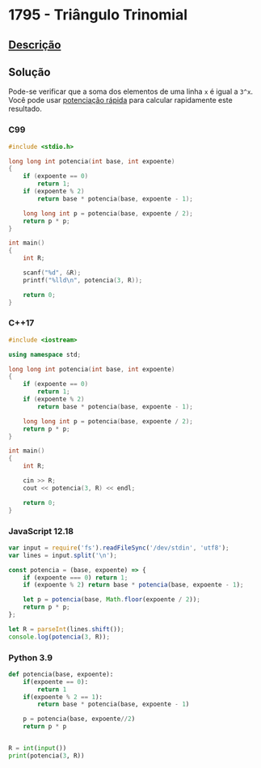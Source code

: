 # 1795 - Triângulo Trinomial

## [Descrição](https://www.beecrowd.com.br/judge/pt/problems/view/1795)

## Solução

Pode-se verificar que a soma dos elementos de uma linha `x` é igual a `3^x`. Você pode usar [potenciação rápida](../../../base-teorica/matematica/macetes/README.md#potenciação-rápida) para calcular rapidamente este resultado.

### C99
```c
#include <stdio.h>

long long int potencia(int base, int expoente)
{
    if (expoente == 0)
        return 1;
    if (expoente % 2)
        return base * potencia(base, expoente - 1);

    long long int p = potencia(base, expoente / 2);
    return p * p;
}

int main()
{
    int R;

    scanf("%d", &R);
    printf("%lld\n", potencia(3, R));

    return 0;
}
```

### C++17
```cpp
#include <iostream>

using namespace std;

long long int potencia(int base, int expoente)
{
    if (expoente == 0)
        return 1;
    if (expoente % 2)
        return base * potencia(base, expoente - 1);

    long long int p = potencia(base, expoente / 2);
    return p * p;
}

int main()
{
    int R;

    cin >> R;
    cout << potencia(3, R) << endl;

    return 0;
}
```

### JavaScript 12.18
```javascript
var input = require('fs').readFileSync('/dev/stdin', 'utf8');
var lines = input.split('\n');

const potencia = (base, expoente) => {
    if (expoente === 0) return 1;
    if (expoente % 2) return base * potencia(base, expoente - 1);

    let p = potencia(base, Math.floor(expoente / 2));
    return p * p;
};

let R = parseInt(lines.shift());
console.log(potencia(3, R));
```

### Python 3.9
```python
def potencia(base, expoente):
    if(expoente == 0):
        return 1
    if(expoente % 2 == 1):
        return base * potencia(base, expoente - 1)

    p = potencia(base, expoente//2)
    return p * p


R = int(input())
print(potencia(3, R))
```